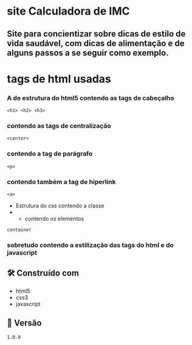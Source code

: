 # site Calculadora de IMC
## Site para concientizar sobre  dicas de estilo de vida saudável, com dicas de alimentação e de alguns passos a se seguir como exemplo.
# tags de html usadas 
### A de estrutura do html5 contendo as tags de cabeçalho 
```
<h1> <h2> <h3> 

```

### contendo as tags de centralização 

```
<center>
```
### contendo a tag de parágrafo
```
<p>

```
### contendo também a tag de hiperlink
```
<a> 
```
* Estrutura do css contendo a classe
* * contendo os elementos 
```
container
```
### sobretudo contendo a estilização das tags do html e do javascript

## 🛠️ Construído com
* html5
* css3
* javascript

## 📌 Versão

```
1.0.0
```

